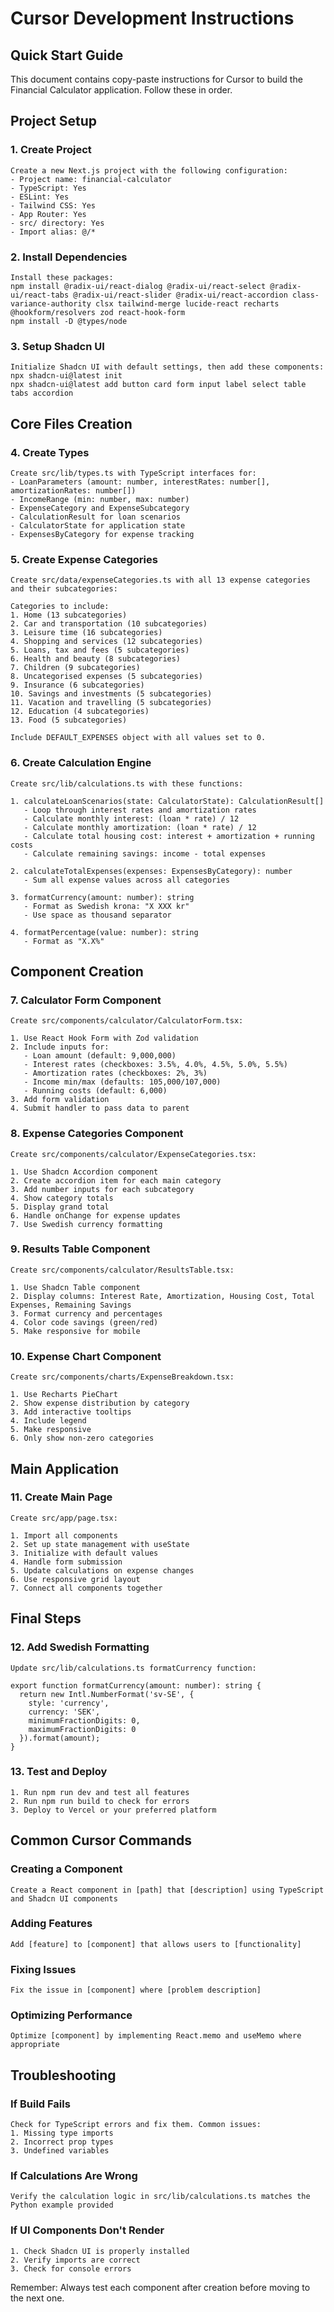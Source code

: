 # Cursor Development Instructions

## Quick Start Guide

This document contains copy-paste instructions for Cursor to build the Financial Calculator application. Follow these in order.

## Project Setup

### 1. Create Project
```
Create a new Next.js project with the following configuration:
- Project name: financial-calculator
- TypeScript: Yes
- ESLint: Yes  
- Tailwind CSS: Yes
- App Router: Yes
- src/ directory: Yes
- Import alias: @/*
```

### 2. Install Dependencies
```
Install these packages:
npm install @radix-ui/react-dialog @radix-ui/react-select @radix-ui/react-tabs @radix-ui/react-slider @radix-ui/react-accordion class-variance-authority clsx tailwind-merge lucide-react recharts @hookform/resolvers zod react-hook-form
npm install -D @types/node
```

### 3. Setup Shadcn UI
```
Initialize Shadcn UI with default settings, then add these components:
npx shadcn-ui@latest init
npx shadcn-ui@latest add button card form input label select table tabs accordion
```

## Core Files Creation

### 4. Create Types
```
Create src/lib/types.ts with TypeScript interfaces for:
- LoanParameters (amount: number, interestRates: number[], amortizationRates: number[])
- IncomeRange (min: number, max: number)
- ExpenseCategory and ExpenseSubcategory
- CalculationResult for loan scenarios
- CalculatorState for application state
- ExpensesByCategory for expense tracking
```

### 5. Create Expense Categories
```
Create src/data/expenseCategories.ts with all 13 expense categories and their subcategories:

Categories to include:
1. Home (13 subcategories)
2. Car and transportation (10 subcategories)
3. Leisure time (16 subcategories)
4. Shopping and services (12 subcategories)
5. Loans, tax and fees (5 subcategories)
6. Health and beauty (8 subcategories)
7. Children (9 subcategories)
8. Uncategorised expenses (5 subcategories)
9. Insurance (6 subcategories)
10. Savings and investments (5 subcategories)
11. Vacation and travelling (5 subcategories)
12. Education (4 subcategories)
13. Food (5 subcategories)

Include DEFAULT_EXPENSES object with all values set to 0.
```

### 6. Create Calculation Engine
```
Create src/lib/calculations.ts with these functions:

1. calculateLoanScenarios(state: CalculatorState): CalculationResult[]
   - Loop through interest rates and amortization rates
   - Calculate monthly interest: (loan * rate) / 12
   - Calculate monthly amortization: (loan * rate) / 12
   - Calculate total housing cost: interest + amortization + running costs
   - Calculate remaining savings: income - total expenses

2. calculateTotalExpenses(expenses: ExpensesByCategory): number
   - Sum all expense values across all categories

3. formatCurrency(amount: number): string
   - Format as Swedish krona: "X XXX kr"
   - Use space as thousand separator

4. formatPercentage(value: number): string
   - Format as "X.X%"
```

## Component Creation

### 7. Calculator Form Component
```
Create src/components/calculator/CalculatorForm.tsx:

1. Use React Hook Form with Zod validation
2. Include inputs for:
   - Loan amount (default: 9,000,000)
   - Interest rates (checkboxes: 3.5%, 4.0%, 4.5%, 5.0%, 5.5%)
   - Amortization rates (checkboxes: 2%, 3%)
   - Income min/max (defaults: 105,000/107,000)
   - Running costs (default: 6,000)
3. Add form validation
4. Submit handler to pass data to parent
```

### 8. Expense Categories Component
```
Create src/components/calculator/ExpenseCategories.tsx:

1. Use Shadcn Accordion component
2. Create accordion item for each main category
3. Add number inputs for each subcategory
4. Show category totals
5. Display grand total
6. Handle onChange for expense updates
7. Use Swedish currency formatting
```

### 9. Results Table Component
```
Create src/components/calculator/ResultsTable.tsx:

1. Use Shadcn Table component
2. Display columns: Interest Rate, Amortization, Housing Cost, Total Expenses, Remaining Savings
3. Format currency and percentages
4. Color code savings (green/red)
5. Make responsive for mobile
```

### 10. Expense Chart Component
```
Create src/components/charts/ExpenseBreakdown.tsx:

1. Use Recharts PieChart
2. Show expense distribution by category
3. Add interactive tooltips
4. Include legend
5. Make responsive
6. Only show non-zero categories
```

## Main Application

### 11. Create Main Page
```
Create src/app/page.tsx:

1. Import all components
2. Set up state management with useState
3. Initialize with default values
4. Handle form submission
5. Update calculations on expense changes
6. Use responsive grid layout
7. Connect all components together
```

## Final Steps

### 12. Add Swedish Formatting
```
Update src/lib/calculations.ts formatCurrency function:

export function formatCurrency(amount: number): string {
  return new Intl.NumberFormat('sv-SE', {
    style: 'currency',
    currency: 'SEK',
    minimumFractionDigits: 0,
    maximumFractionDigits: 0
  }).format(amount);
}
```

### 13. Test and Deploy
```
1. Run npm run dev and test all features
2. Run npm run build to check for errors
3. Deploy to Vercel or your preferred platform
```

## Common Cursor Commands

### Creating a Component
```
Create a React component in [path] that [description] using TypeScript and Shadcn UI components
```

### Adding Features
```
Add [feature] to [component] that allows users to [functionality]
```

### Fixing Issues
```
Fix the issue in [component] where [problem description]
```

### Optimizing Performance
```
Optimize [component] by implementing React.memo and useMemo where appropriate
```

## Troubleshooting

### If Build Fails
```
Check for TypeScript errors and fix them. Common issues:
1. Missing type imports
2. Incorrect prop types
3. Undefined variables
```

### If Calculations Are Wrong
```
Verify the calculation logic in src/lib/calculations.ts matches the Python example provided
```

### If UI Components Don't Render
```
1. Check Shadcn UI is properly installed
2. Verify imports are correct
3. Check for console errors
```

Remember: Always test each component after creation before moving to the next one.
